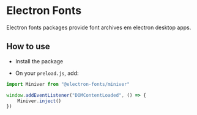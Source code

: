 # Electron Fonts

Electron fonts packages provide font archives em electron desktop apps.

## How to use

* Install the package

* On your `preload.js`, add:

```ts
import Miniver from "@electron-fonts/miniver"

window.addEventListener("DOMContentLoaded", () => {
    Miniver.inject()
})
```